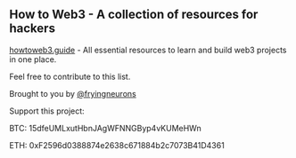 ## How to Web3 - A collection of resources for hackers

[howtoweb3.guide](https://www.howtoweb3.guide) - All essential resources to learn and build web3 projects in one place.

Feel free to contribute to this list.

Brought to you by <a href="https://twitter.com/fryingneurons">@fryingneurons</a>

Support this project:

BTC: 15dfeUMLxutHbnJAgWFNNGByp4vKUMeHWn

ETH: 0xF2596d0388874e2638c671884b2c7073B41D4361

